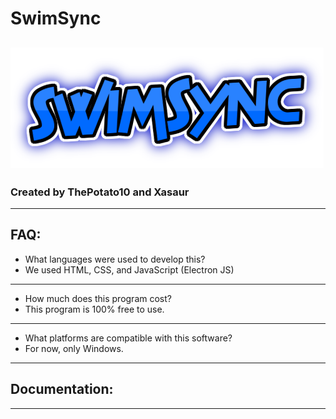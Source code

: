 # SwimSync
![GitHub Logo](checker-app/src/images/banner.png)
---
### Created by ThePotato10 and Xasaur
---

## FAQ: 
- What languages were used to develop this? 
- We used HTML, CSS, and JavaScript (Electron JS)
---
- How much does this program cost? 
- This program is 100% free to use. 
---
- What platforms are compatible with this software? 
- For now, only Windows. 
---

## Documentation: 
---
